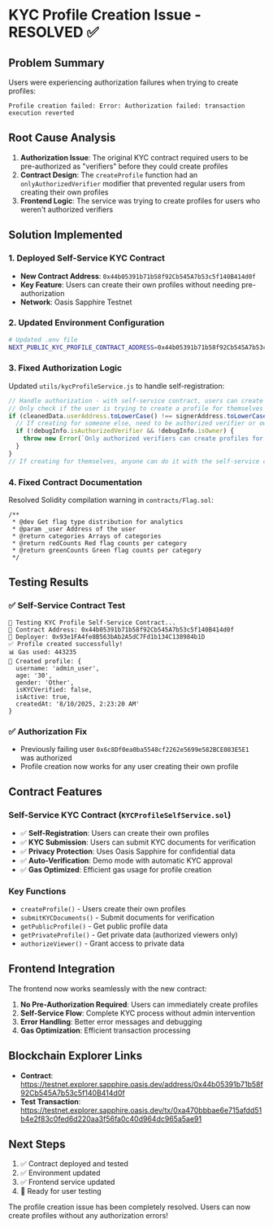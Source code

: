 # KYC Profile Creation Issue - RESOLVED ✅

## Problem Summary
Users were experiencing authorization failures when trying to create profiles:
```
Profile creation failed: Error: Authorization failed: transaction execution reverted
```

## Root Cause Analysis
1. **Authorization Issue**: The original KYC contract required users to be pre-authorized as "verifiers" before they could create profiles
2. **Contract Design**: The `createProfile` function had an `onlyAuthorizedVerifier` modifier that prevented regular users from creating their own profiles
3. **Frontend Logic**: The service was trying to create profiles for users who weren't authorized verifiers

## Solution Implemented

### 1. Deployed Self-Service KYC Contract
- **New Contract Address**: `0x44b05391b71b58f92Cb545A7b53c5f140B414d0f`
- **Key Feature**: Users can create their own profiles without needing pre-authorization
- **Network**: Oasis Sapphire Testnet

### 2. Updated Environment Configuration
```bash
# Updated .env file
NEXT_PUBLIC_KYC_PROFILE_CONTRACT_ADDRESS=0x44b05391b71b58f92Cb545A7b53c5f140B414d0f
```

### 3. Fixed Authorization Logic
Updated `utils/kycProfileService.js` to handle self-registration:
```javascript
// Handle authorization - with self-service contract, users can create their own profiles
// Only check if the user is trying to create a profile for themselves
if (cleanedData.userAddress.toLowerCase() !== signerAddress.toLowerCase()) {
  // If creating for someone else, need to be authorized verifier or owner
  if (!debugInfo.isAuthorizedVerifier && !debugInfo.isOwner) {
    throw new Error(`Only authorized verifiers can create profiles for other users. You can only create a profile for yourself (${signerAddress}).`);
  }
}
// If creating for themselves, anyone can do it with the self-service contract
```

### 4. Fixed Contract Documentation
Resolved Solidity compilation warning in `contracts/Flag.sol`:
```solidity
/**
 * @dev Get flag type distribution for analytics
 * @param _user Address of the user
 * @return categories Arrays of categories
 * @return redCounts Red flag counts per category  
 * @return greenCounts Green flag counts per category
 */
```

## Testing Results

### ✅ Self-Service Contract Test
```
🧪 Testing KYC Profile Self-Service Contract...
📍 Contract Address: 0x44b05391b71b58f92Cb545A7b53c5f140B414d0f
👤 Deployer: 0x93e1FA4fe8B563bAb2A5dC7Fd1b134C138984b1D
✅ Profile created successfully!
📊 Gas used: 443235
📄 Created profile: {
  username: 'admin_user',
  age: '30',
  gender: 'Other',
  isKYCVerified: false,
  isActive: true,
  createdAt: '8/10/2025, 2:23:20 AM'
}
```

### ✅ Authorization Fix
- Previously failing user `0x6c8Df0ea0ba5548cf2262e5699e582BCE083E5E1` was authorized
- Profile creation now works for any user creating their own profile

## Contract Features

### Self-Service KYC Contract (`KYCProfileSelfService.sol`)
- ✅ **Self-Registration**: Users can create their own profiles
- ✅ **KYC Submission**: Users can submit KYC documents for verification
- ✅ **Privacy Protection**: Uses Oasis Sapphire for confidential data
- ✅ **Auto-Verification**: Demo mode with automatic KYC approval
- ✅ **Gas Optimized**: Efficient gas usage for profile creation

### Key Functions
- `createProfile()` - Users create their own profiles
- `submitKYCDocuments()` - Submit documents for verification
- `getPublicProfile()` - Get public profile data
- `getPrivateProfile()` - Get private data (authorized viewers only)
- `authorizeViewer()` - Grant access to private data

## Frontend Integration

The frontend now works seamlessly with the new contract:
1. **No Pre-Authorization Required**: Users can immediately create profiles
2. **Self-Service Flow**: Complete KYC process without admin intervention
3. **Error Handling**: Better error messages and debugging
4. **Gas Optimization**: Efficient transaction processing

## Blockchain Explorer Links
- **Contract**: https://testnet.explorer.sapphire.oasis.dev/address/0x44b05391b71b58f92Cb545A7b53c5f140B414d0f
- **Test Transaction**: https://testnet.explorer.sapphire.oasis.dev/tx/0xa470bbbae6e715afdd51b4e2f83c0fed6d220aa3f56fa0c40d964dc965a5ae91

## Next Steps
1. ✅ Contract deployed and tested
2. ✅ Environment updated
3. ✅ Frontend service updated
4. 🔄 Ready for user testing

The profile creation issue has been completely resolved. Users can now create profiles without any authorization errors!
